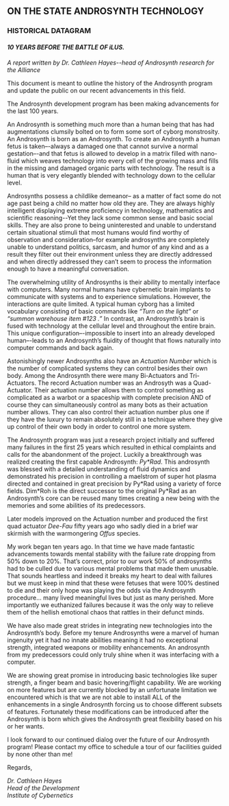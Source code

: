 ## ON THE STATE ANDROSYNTH TECHNOLOGY

### HISTORICAL DATAGRAM   

#### *10 YEARS BEFORE THE BATTLE OF iLUS.*  

*A report written by Dr. Cathleen Hayes--head of Androsynth research for the Alliance*

This document is meant to outline the history of the Androsynth program and update the public on our recent advancements in this field.

The Androsynth development program has been making advancements for the last 100 years.

An Androsynth is something much more than a human being that has had augmentations clumsily bolted on to form some sort of cyborg monstrosity. An Androsynth is born as an Androsynth.  To create an Androsynth a human fetus is taken–-always a damaged one that cannot survive a normal gestation–-and that fetus is allowed to develop in a matrix filled with nano-fluid which weaves technology into every cell of the growing mass and fills in the missing and damaged organic parts with technology.   The result is a human that is very elegantly blended with technology down to the cellular level.

Androsynths possess a childlike demeanor– as a matter of fact some do not age past being a child no matter how old they are.  They are always highly intelligent displaying extreme proficiency in technology, mathematics and scientific reasoning--Yet they lack some common sense and basic social skills.  They are also prone to being uninterested and unable to understand certain situational stimuli that most humans would find worthy of observation and consideration–for example androsynths are completely unable to understand politics, sarcasm, and humor of any kind and as a result they filter out their environment unless they are directly addressed and when directly addressed they can’t seem to process the information enough to have a meaningful conversation.

The overwhelming utility of Androsynths is their ability to mentally interface with computers.  Many normal humans have cybernetic brain implants to communicate with systems and to experience simulations. However, the interactions are quite limited.  A typical human cyborg has a limited vocabulary consisting of basic commands like *“Turn on the light”* or *“summon warehouse item \#123 .”*   In contrast, an Androsynth’s brain is fused with technology at the cellular level and throughout the entire brain.  This unique configuration–-impossible to insert into an already developed human–-leads to an Androsynth’s fluidity of thought that flows naturally into computer commands and back again.

Astonishingly newer Androsynths also have an *Actuation Number* which is the number of complicated systems they can control besides their own body.   Among the Androsynth there were many Bi-Actuators and Tri-Actuators.   The record Actuation number was an Androsyth was a Quad-Actuator.  Their actuation number allows them to control something as complicated as a warbot or a spaceship with complete precision AND of course they can simultaneously control as many bots as their actuation number allows.  They can also control their actuation number plus one if they have the luxury to remain absolutely still in a technique where they give up control of their own body in order to control one more system.

The Androsynth program was just a research project initially and suffered many failures in the first 25 years which resulted in ethical complaints and calls for the abandonment of the project.  Luckily a breakthrough was realized creating the first capable Androsynth:  *Py\*Rad*. This androsynth was blessed with a detailed understanding of fluid dynamics and demonstrated his precision in controlling a maelstrom of super hot plasma directed and contained in great precision by Py\*Rad using a variety of force fields.  Dim\*Roh is the direct successor to the original Py\*Rad as an Androsynth’s core can be reused many times creating a new being with the memories and some abilities of its predecessors.

Later models improved on the Actuation number and produced the first quad actuator *Dee-Fau* fifty years ago who sadly died in a brief war skirmish with the warmongering *Offus* species.

My work began ten years ago. In that time we have made fantastic advancements towards mental stability with the failure rate dropping from 50% down to 20%. That’s correct, prior to our work 50% of androsynths had to be culled due to various mental problems that made them unusable.  That sounds heartless and indeed it breaks my heart to deal with failures but we must keep in mind that these were fetuses that were 100% destined to die and their only hope was playing the odds via the Androsynth procedure… many lived meaningful lives but just as many perished. More importantly we euthanized failures because it was the only way to relieve them of the hellish emotional chaos that rattles in their defunct minds.

We have also made great strides in integrating new technologies into the Androsynth’s body.  Before my tenure Androsynths were a marvel of human ingenuity yet it had no innate abilities meaning it had no exceptional strength, integrated weapons or mobility enhancements.  An androsynth from my predecessors could only truly shine when it was interfacing with a computer.

We are showing great promise in introducing basic technologies like super strength, a finger beam and basic hovering/flight capability.  We are working on more features but are currently blocked by an unfortunate limitation we encountered which is that we are not able to install ALL of the enhancements in a single Androsynth forcing us to choose different subsets of features.  Fortunately these modifications can be introduced after the Androsynth is born which gives the Androsynth great flexibility based on his or her wants.

I look forward to our continued dialog over the future of our Androsynth program\!  Please contact my office to schedule a tour of our facilities guided by none other than me\!

Regards,

*Dr. Cathleen Hayes*   
*Head of the Development*  
*Institute of Cybernetics*

## 
